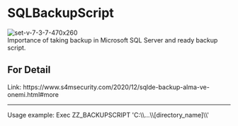 # SQLBackupScript

![set-v-7-3-7-470x260](https://user-images.githubusercontent.com/81925511/168461961-4e8d4493-bb26-4415-98cd-210f24d74ea1.jpg)
<br>
Importance of taking backup in Microsoft SQL Server and ready backup script.
<h2>For Detail</h2>
Link: https://www.s4msecurity.com/2020/12/sqlde-backup-alma-ve-onemi.html#more
<hr>
Usage example: Exec ZZ_BACKUPSCRIPT 'C:\\...\\[directory_name]\\'
